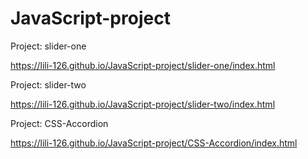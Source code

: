# JavaScript-project

Project: slider-one

https://lili-126.github.io/JavaScript-project/slider-one/index.html

Project: slider-two

https://lili-126.github.io/JavaScript-project/slider-two/index.html

Project:  CSS-Accordion

https://lili-126.github.io/JavaScript-project/CSS-Accordion/index.html




